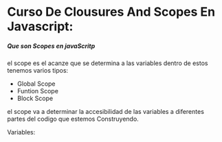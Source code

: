 # Curso De Clousures And Scopes En Javascript:

##### Que son Scopes en javaScritp

el scope es el acanze que se determina a las variables dentro de estos tenemos varios tipos:

- Global Scope
- Funtion Scope
- Block Scope

el scope va a determinar la accesibilidad de las variables a diferentes partes del codigo que estemos Construyendo.

Variables:


